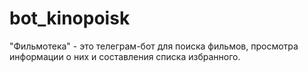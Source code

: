 # bot_kinopoisk
"Фильмотека" - это телеграм-бот для поиска фильмов, просмотра информации о них и составления списка избранного.
